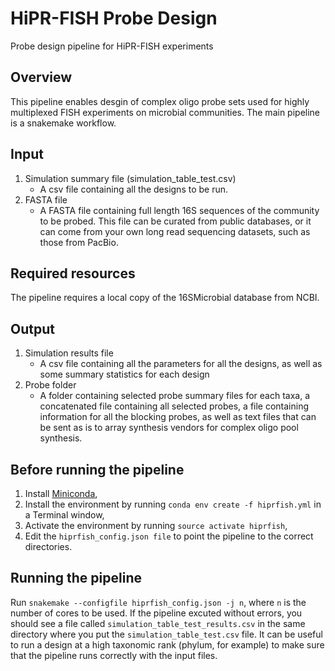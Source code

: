 # HiPR-FISH Probe Design
Probe design pipeline for HiPR-FISH experiments

## Overview

This pipeline enables desgin of complex oligo probe sets used for highly multiplexed FISH experiments on microbial communities. The main pipeline is a snakemake workflow.

## Input
1. Simulation summary file (simulation_table_test.csv)
   - A csv file containing all the designs to be run.
2. FASTA file
   - A FASTA file containing full length 16S sequences of the community to be probed. This file can be curated from public databases, or it can come from your own long read sequencing datasets, such as those from PacBio.

## Required resources

The pipeline requires a local copy of the 16SMicrobial database from NCBI.

## Output

1. Simulation results file
   - A csv file containing all the parameters for all the designs, as well as some summary statistics for each design
2. Probe folder
   - A folder containing selected probe summary files for each taxa, a concatenated file containing all selected probes, a file containing information for all the blocking probes, as well as text files that can be sent as is to array synthesis vendors for complex oligo pool synthesis.

## Before running the pipeline
1. Install [Miniconda](https://docs.conda.io/en/latest/miniconda.html),
2. Install the environment by running `conda env create -f hiprfish.yml` in a Terminal window,
3. Activate the environment by running `source activate hiprfish`,
4. Edit the `hiprfish_config.json file` to point the pipeline to the correct directories.

## Running the pipeline
Run `snakemake --configfile hiprfish_config.json -j n`, where `n` is the number of cores to be used. If the pipeline excuted without errors, you should see a file called `simulation_table_test_results.csv` in the same directory where you put the `simulation_table_test.csv` file. It can be useful to run a design at a high taxonomic rank (phylum, for example) to make sure that the pipeline runs correctly with the input files. 
